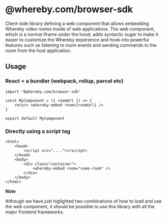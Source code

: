 # @whereby.com/browser-sdk

Client-side library defining a web component that allows embedding Whereby video rooms inside of web applications. The web component, which is a normal iframe under the hood, adds syntactic sugar to make it easier to customize the Whereby experience and hook into powerful features such as listening to room events and sending commands to the room from the host application.

## Usage

### React + a bundler (webpack, rollup, parcel etc)
```
import "@whereby.com/browser-sdk"

const MyComponent = ({ roomUrl }) => {
    return <whereby-embed room={roomUrl} />
}

export default MyComponent

```

### Directly using a script tag
```
<html>
    <head>
        <script src="...."></script>
    </head>
    <body>
        <div class="container">
            <whereby-embed room="some-room" />
        </div>
    </body>
</html>
```

**Note**

Although we have just higlighted two combinations of how to load and use the web component, it should be possible to use this library with all the major frontend frameworks.
